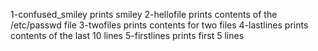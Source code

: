 1-confused_smiley prints smiley
2-hellofile prints contents of the /etc/passwd file
3-twofiles prints contents for two files
4-lastlines prints contents of the last 10 lines
5-firstlines prints first 5 lines
